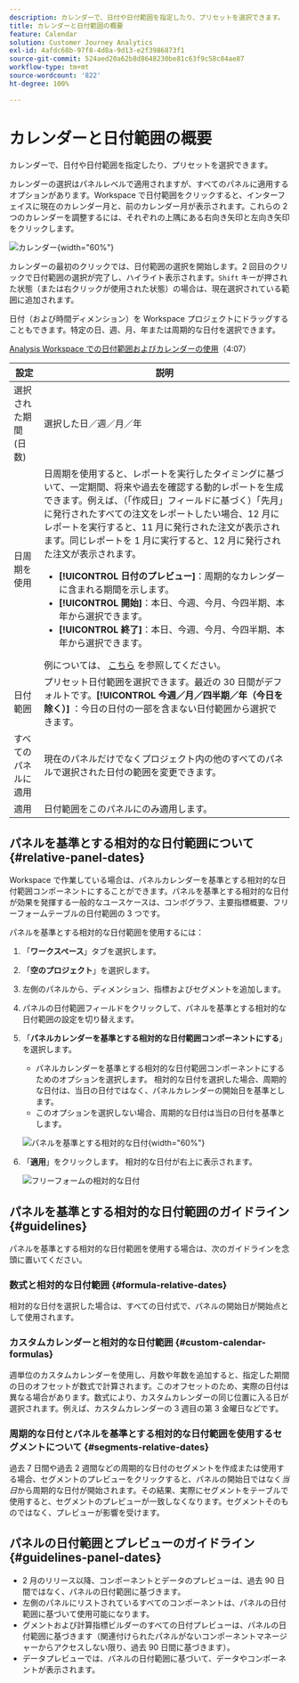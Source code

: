 ```yaml
---
description: カレンダーで、日付や日付範囲を指定したり、プリセットを選択できます。
title: カレンダーと日付範囲の概要
feature: Calendar
solution: Customer Journey Analytics
exl-id: 4afdc68b-97f8-4d8a-9d13-e2f3986873f1
source-git-commit: 524aed20a62b8d8648230be81c63f9c58c84ae87
workflow-type: tm+mt
source-wordcount: '822'
ht-degree: 100%

---
```


# カレンダーと日付範囲の概要

カレンダーで、日付や日付範囲を指定したり、プリセットを選択できます。

カレンダーの選択はパネルレベルで適用されますが、すべてのパネルに適用するオプションがあります。Workspace で日付範囲をクリックすると、インターフェイスに現在のカレンダー月と、前のカレンダー月が表示されます。これらの 2 つのカレンダーを調整するには、それぞれの上隅にある右向き矢印と左向き矢印をクリックします。

![カレンダー](assets/aw_calendar2.png){width="60%"}

カレンダーの最初のクリックでは、日付範囲の選択を開始します。2 回目のクリックで日付範囲の選択が完了し、ハイライト表示されます。`Shift` キーが押された状態（または右クリックが使用された状態）の場合は、現在選択されている範囲に追加されます。

日付（および時間ディメンション）を Workspace プロジェクトにドラッグすることもできます。特定の日、週、月、年または周期的な日付を選択できます。

[Analysis Workspace での日付範囲およびカレンダーの使用](https://experienceleague.adobe.com/docs/analytics-learn/tutorials/analysis-workspace/calendar-and-date-ranges/using-dates-in-analysis-workspace.html?lang=ja)（4:07）

| 設定 | 説明 |
| --- | --- |
| 選択された期間 (日数) | 選択した日／週／月／年 |
| 日周期を使用 | 日周期を使用すると、レポートを実行したタイミングに基づいて、一定期間、将来や過去を確認する動的レポートを生成できます。例えば、（「作成日」フィールドに基づく）「先月」に発行されたすべての注文をレポートしたい場合、12 月にレポートを実行すると、11 月に発行された注文が表示されます。同じレポートを 1 月に実行すると、12 月に発行された注文が表示されます。<ul><li>**[!UICONTROL 日付のプレビュー]**：周期的なカレンダーに含まれる期間を示します。</li><li>**[!UICONTROL 開始]**：本日、今週、今月、今四半期、本年から選択できます。</li><li>**[!UICONTROL 終了]**：本日、今週、今月、今四半期、本年から選択できます。</li></ul>例については、 [こちら](/help/components/date-ranges/custom-date-ranges.md) を参照してください。 |
| 日付範囲 | プリセット日付範囲を選択できます。最近の 30 日間がデフォルトです。**[!UICONTROL 今週／月／四半期／年（今日を除く）]** ：今日の日付の一部を含まない日付範囲から選択できます。 |
| すべてのパネルに適用 | 現在のパネルだけでなくプロジェクト内の他のすべてのパネルで選択された日付の範囲を変更できます。 |
| 適用 | 日付範囲をこのパネルにのみ適用します。 |

## パネルを基準とする相対的な日付範囲について {#relative-panel-dates}

Workspace で作業している場合は、パネルカレンダーを基準とする相対的な日付範囲コンポーネントにすることができます。パネルを基準とする相対的な日付が効果を発揮する一般的なユースケースは、コンボグラフ、主要指標概要、フリーフォームテーブルの日付範囲の 3 つです。

パネルを基準とする相対的な日付範囲を使用するには：

1. 「**ワークスペース**」タブを選択します。
1. 「**空のプロジェクト**」を選択します。
1. 左側のパネルから、ディメンション、指標およびセグメントを追加します。
1. パネルの日付範囲フィールドをクリックして、パネルを基準とする相対的な日付範囲の設定を切り替えます。
1. 「**パネルカレンダーを基準とする相対的な日付範囲コンポーネントにする**」を選択します。
   * パネルカレンダーを基準とする相対的な日付範囲コンポーネントにするためのオプションを選択します。
相対的な日付を選択した場合、周期的な日付は、当日の日付ではなく、パネルカレンダーの開始日を基準とします。
   * このオプションを選択しない場合、周期的な日付は当日の日付を基準とします。

   ![パネルを基準とする相対的な日付](assets/relative-date-selected.png){width="60%"}

1. 「**適用**」をクリックします。
相対的な日付が右上に表示されます。

   ![フリーフォームの相対的な日付](assets/relative-date-range1.png)

## パネルを基準とする相対的な日付範囲のガイドライン {#guidelines}

パネルを基準とする相対的な日付範囲を使用する場合は、次のガイドラインを念頭に置いてください。

### 数式と相対的な日付範囲 {#formula-relative-dates}

相対的な日付を選択した場合は、すべての日付式で、パネルの開始日が開始点として使用されます。

### カスタムカレンダーと相対的な日付範囲 {#custom-calendar-formulas}

週単位のカスタムカレンダーを使用し、月数や年数を追加すると、指定した期間の日のオフセットが数式で計算されます。このオフセットのため、実際の日付は異なる場合があります。数式により、カスタムカレンダーの同じ位置に入る日が選択されます。例えば、カスタムカレンダーの 3 週目の第 3 金曜日などです。

### 周期的な日付とパネルを基準とする相対的な日付範囲を使用するセグメントについて {#segments-relative-dates}

過去 7 日間や過去 2 週間などの周期的な日付のセグメントを作成または使用する場合、セグメントのプレビューをクリックすると、パネルの開始日ではなく&#x200B;*当日*&#x200B;から周期的な日付が開始されます。その結果、実際にセグメントをテーブルで使用すると、セグメントのプレビューが一致しなくなります。セグメントそのものではなく、プレビューが影響を受けます。

## パネルの日付範囲とプレビューのガイドライン {#guidelines-panel-dates}

* 2 月のリリース以降、コンポーネントとデータのプレビューは、過去 90 日間ではなく、パネルの日付範囲に基づきます。
* 左側のパネルにリストされているすべてのコンポーネントは、パネルの日付範囲に基づいて使用可能になります。
* グメントおよび計算指標ビルダーのすべての日付プレビューは、パネルの日付範囲に基づきます（関連付けられたパネルがないコンポーネントマネージャーからアクセスしない限り、過去 90 日間に基づきます）。
* データプレビューでは、パネルの日付範囲に基づいて、データやコンポーネントが表示されます。